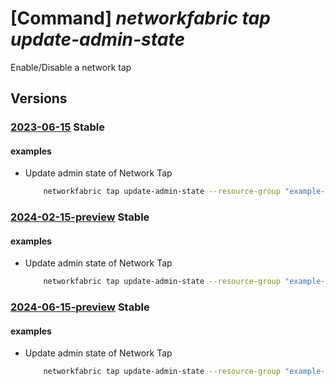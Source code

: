 # [Command] _networkfabric tap update-admin-state_

Enable/Disable a network tap

## Versions

### [2023-06-15](/Resources/mgmt-plane/L3N1YnNjcmlwdGlvbnMve30vcmVzb3VyY2Vncm91cHMve30vcHJvdmlkZXJzL21pY3Jvc29mdC5tYW5hZ2VkbmV0d29ya2ZhYnJpYy9uZXR3b3JrdGFwcy97fS91cGRhdGVhZG1pbmlzdHJhdGl2ZXN0YXRl/2023-06-15.xml) **Stable**

<!-- mgmt-plane /subscriptions/{}/resourcegroups/{}/providers/microsoft.managednetworkfabric/networktaps/{}/updateadministrativestate 2023-06-15 -->

#### examples

- Update admin state of Network Tap
    ```bash
        networkfabric tap update-admin-state --resource-group "example-rg" --resource-name "example-tap" --state "Enable"
    ```

### [2024-02-15-preview](/Resources/mgmt-plane/L3N1YnNjcmlwdGlvbnMve30vcmVzb3VyY2Vncm91cHMve30vcHJvdmlkZXJzL21pY3Jvc29mdC5tYW5hZ2VkbmV0d29ya2ZhYnJpYy9uZXR3b3JrdGFwcy97fS91cGRhdGVhZG1pbmlzdHJhdGl2ZXN0YXRl/2024-02-15-preview.xml) **Stable**

<!-- mgmt-plane /subscriptions/{}/resourcegroups/{}/providers/microsoft.managednetworkfabric/networktaps/{}/updateadministrativestate 2024-02-15-preview -->

#### examples

- Update admin state of Network Tap
    ```bash
        networkfabric tap update-admin-state --resource-group "example-rg" --resource-name "example-tap" --state "Enable"
    ```

### [2024-06-15-preview](/Resources/mgmt-plane/L3N1YnNjcmlwdGlvbnMve30vcmVzb3VyY2Vncm91cHMve30vcHJvdmlkZXJzL21pY3Jvc29mdC5tYW5hZ2VkbmV0d29ya2ZhYnJpYy9uZXR3b3JrdGFwcy97fS91cGRhdGVhZG1pbmlzdHJhdGl2ZXN0YXRl/2024-06-15-preview.xml) **Stable**

<!-- mgmt-plane /subscriptions/{}/resourcegroups/{}/providers/microsoft.managednetworkfabric/networktaps/{}/updateadministrativestate 2024-06-15-preview -->

#### examples

- Update admin state of Network Tap
    ```bash
        networkfabric tap update-admin-state --resource-group "example-rg" --resource-name "example-tap" --state "Enable"
    ```
